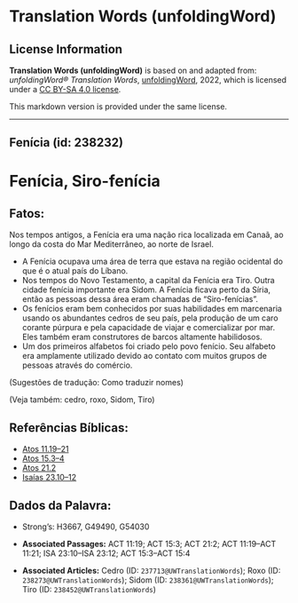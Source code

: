 # Translation Words (unfoldingWord)

## License Information

**Translation Words (unfoldingWord)** is based on and adapted from: _unfoldingWord® Translation Words_, [unfoldingWord](https://unfoldingword.org/utw), 2022, which is licensed under a [CC BY-SA 4.0 license](https://creativecommons.org/licenses/by-sa/4.0/legalcode.en).

This markdown version is provided under the same license.



--------------------------------

## Fenícia (id: 238232)

Fenícia, Siro\-fenícia
======================

Fatos:
------

Nos tempos antigos, a Fenícia era uma nação rica localizada em Canaã, ao longo da costa do Mar Mediterrâneo, ao norte de Israel.

* A Fenícia ocupava uma área de terra que estava na região ocidental do que é o atual país do Líbano.
* Nos tempos do Novo Testamento, a capital da Fenícia era Tiro. Outra cidade fenícia importante era Sidom. A Fenícia ficava perto da Síria, então as pessoas dessa área eram chamadas de “Siro\-fenícias”.
* Os fenícios eram bem conhecidos por suas habilidades em marcenaria usando os abundantes cedros de seu país, pela produção de um caro corante púrpura e pela capacidade de viajar e comercializar por mar. Eles também eram construtores de barcos altamente habilidosos.
* Um dos primeiros alfabetos foi criado pelo povo fenício. Seu alfabeto era amplamente utilizado devido ao contato com muitos grupos de pessoas através do comércio.

(Sugestões de tradução: Como traduzir nomes)

(Veja também: cedro, roxo, Sidom, Tiro)

Referências Bíblicas:
---------------------

* [Atos 11\.19–21](https://ref.ly/Acts11:19-Acts11:21)
* [Atos 15\.3–4](https://ref.ly/Acts15:3-Acts15:4)
* [Atos 21\.2](https://ref.ly/Acts21:2)
* [Isaías 23\.10–12](https://ref.ly/Isa23:10-Isa23:12)

Dados da Palavra:
-----------------

* Strong’s: H3667, G49490, G54030

* **Associated Passages:** ACT 11:19; ACT 15:3; ACT 21:2; ACT 11:19–ACT 11:21; ISA 23:10–ISA 23:12; ACT 15:3–ACT 15:4
* **Associated Articles:** Cedro (ID: `237713@UWTranslationWords`); Roxo (ID: `238273@UWTranslationWords`); Sidom (ID: `238361@UWTranslationWords`); Tiro (ID: `238452@UWTranslationWords`)

